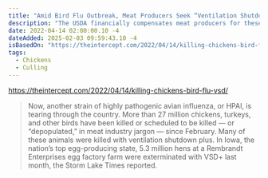 ```yaml
---
title: "Amid Bird Flu Outbreak, Meat Producers Seek “Ventilation Shutdown” for Mass Chicken Killing’"
description: "The USDA financially compensates meat producers for these killings."
date: 2022-04-14 02:00:00.10 -4
dateAdded: 2025-02-03 09:59:43.10 -4
isBasedOn: "https://theintercept.com/2022/04/14/killing-chickens-bird-flu-vsd/"
tags:
  - Chickens
  - Culling
---
```


https://theintercept.com/2022/04/14/killing-chickens-bird-flu-vsd/

> Now, another strain of highly pathogenic avian influenza, or HPAI, is tearing through the country. More than 27 million chickens, turkeys, and other birds have been killed or scheduled to be killed — or “depopulated,” in meat industry jargon — since February. Many of these animals were killed with ventilation shutdown plus. In Iowa, the nation’s top egg-producing state, 5.3 million hens at a Rembrandt Enterprises egg factory farm were exterminated with VSD+ last month, the Storm Lake Times reported.
